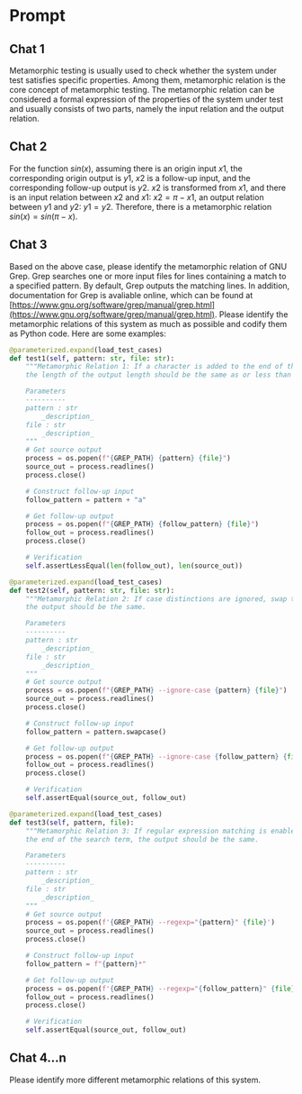 # Prompt

## Chat 1

Metamorphic testing is usually used to check whether the system under test satisfies specific properties. Among them, metamorphic relation is the core concept of metamorphic testing. The metamorphic relation can be considered a formal expression of the properties of the system under test and usually consists of two parts, namely the input relation and the output relation.

## Chat 2

For the function $sin(x)$, assuming there is an origin input $x1$, the corresponding origin output is $y1$, $x2$ is a follow-up input, and the corresponding follow-up output is $y2$. $x2$ is transformed from $x1$, and there is an input relation between $x2$ and $x1$: $x2=\pi-x1$, an output relation between $y1$ and $y2$: $y1=y2$. Therefore, there is a metamorphic relation $sin(x)=sin(\pi-x)$.

## Chat 3

Based on the above case, please identify the metamorphic relation of GNU Grep. Grep searches one or more input files for lines containing a match to a specified pattern. By default, Grep outputs the matching lines. In addition, documentation for Grep is avaliable online, which can be found at [https://www.gnu.org/software/grep/manual/grep.html](https://www.gnu.org/software/grep/manual/grep.html). Please identify the metamorphic relations of this system as much as possible and codify them as Python code. Here are some examples:

```python
@parameterized.expand(load_test_cases)
def test1(self, pattern: str, file: str):
    """Metamorphic Relation 1: If a character is added to the end of the search term,
    the length of the output length should be the same as or less than the original.

    Parameters
    ----------
    pattern : str
        _description_
    file : str
        _description_
    """
    # Get source output
    process = os.popen(f"{GREP_PATH} {pattern} {file}")
    source_out = process.readlines()
    process.close()

    # Construct follow-up input
    follow_pattern = pattern + "a"

    # Get follow-up output
    process = os.popen(f"{GREP_PATH} {follow_pattern} {file}")
    follow_out = process.readlines()
    process.close()

    # Verification
    self.assertLessEqual(len(follow_out), len(source_out))

@parameterized.expand(load_test_cases)
def test2(self, pattern: str, file: str):
    """Metamorphic Relation 2: If case distinctions are ignored, swap the case of search term,
    the output should be the same.

    Parameters
    ----------
    pattern : str
        _description_
    file : str
        _description_
    """
    # Get source output
    process = os.popen(f"{GREP_PATH} --ignore-case {pattern} {file}")
    source_out = process.readlines()
    process.close()

    # Construct follow-up input
    follow_pattern = pattern.swapcase()

    # Get follow-up output
    process = os.popen(f"{GREP_PATH} --ignore-case {follow_pattern} {file}")
    follow_out = process.readlines()
    process.close()

    # Verification
    self.assertEqual(source_out, follow_out)

@parameterized.expand(load_test_cases)
def test3(self, pattern, file):
    """Metamorphic Relation 3: If regular expression matching is enabled, add an asterisk at
    the end of the search term, the output should be the same.

    Parameters
    ----------
    pattern : str
        _description_
    file : str
        _description_
    """
    # Get source output
    process = os.popen(f'{GREP_PATH} --regexp="{pattern}" {file}')
    source_out = process.readlines()
    process.close()

    # Construct follow-up input
    follow_pattern = f"{pattern}*"

    # Get follow-up output
    process = os.popen(f'{GREP_PATH} --regexp="{follow_pattern}" {file}')
    follow_out = process.readlines()
    process.close()

    # Verification
    self.assertEqual(source_out, follow_out)
```

## Chat 4...n

Please identify more different metamorphic relations of this system.